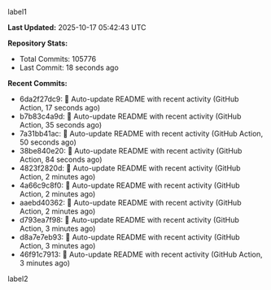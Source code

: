 
label1 
<!-- ACTIVITY_START -->
**Last Updated:** 2025-10-17 05:42:43 UTC

**Repository Stats:**
- Total Commits: 105776
- Last Commit: 18 seconds ago

**Recent Commits:**
- 6da2f27dc9: 🤖 Auto-update README with recent activity (GitHub Action, 17 seconds ago)
- b7b83c4a9d: 🤖 Auto-update README with recent activity (GitHub Action, 35 seconds ago)
- 7a31bb41ac: 🤖 Auto-update README with recent activity (GitHub Action, 50 seconds ago)
- 38be840e20: 🤖 Auto-update README with recent activity (GitHub Action, 84 seconds ago)
- 4823f2820d: 🤖 Auto-update README with recent activity (GitHub Action, 2 minutes ago)
- 4a66c9c8f0: 🤖 Auto-update README with recent activity (GitHub Action, 2 minutes ago)
- aaebd40362: 🤖 Auto-update README with recent activity (GitHub Action, 2 minutes ago)
- d793ea7f98: 🤖 Auto-update README with recent activity (GitHub Action, 3 minutes ago)
- d8a7e7eb93: 🤖 Auto-update README with recent activity (GitHub Action, 3 minutes ago)
- 46f91c7913: 🤖 Auto-update README with recent activity (GitHub Action, 3 minutes ago)
<!-- ACTIVITY_END -->

label2
